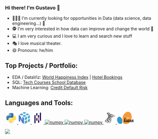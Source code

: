 ### Hi there! I'm Gustavo 👋

- 👨🏻‍💻 I’m currently looking for opportunities in Data (data science, data engineering...) 👾
- 🕵️ I'm very interested in how data can improve and change the world 🤔
- 💻 I am very curious and I love to learn and search new stuff
- 🎭 I love musical theater.
- 😄 Pronouns: he/him

## Top Projects / Portfolio:
* EDA / DataViz: [World Happiness Index](https://github.com/gperbone/topcoders-curso-python-dados/tree/main/0%20-%20Projetos/Projeto-3) | [Hotel Bookings](https://github.com/gperbone/topcoders-curso-python-dados/tree/main/0%20-%20Projetos/Projeto-4)
* SQL: [Tech Courses School Database](https://github.com/gperbone/topcoders-curso-python-dados/tree/main/0%20-%20Projetos/Projeto-5)
* Machine Learning: [Credit Default Risk](https://github.com/gperbone/topcoders-curso-python-dados/tree/main/0%20-%20Projetos/Projeto-7)

<!---
<p align="center">
  <img width="460" height="300" src="https://github-readme-stats.vercel.app/api/top-langs/?username=gperbone&layout=compact">
</p>
-->

<h2 align="left">Languages and Tools:</h2>
<p align="left"> <a href="https://www.python.org/" target="_blank" rel="noreferrer"> <img src="https://raw.githubusercontent.com/devicons/devicon/master/icons/python/python-original.svg" alt="python" width="40" height="40"/> </a>
  <a href="https://numpy.org/" target="_blank" rel="noreferrer"> <img src="https://raw.githubusercontent.com/devicons/devicon/master/icons/numpy/numpy-original.svg" alt="numpy" width="40" height="40"/> </a>
  <a href="https://pandas.pydata.org/" target="_blank" rel="noreferrer"> <img src="https://raw.githubusercontent.com/devicons/devicon/master/icons/pandas/pandas-original.svg" alt="pandas" width="40" height="40"/> </a>
    <a href="https://matplotlib.org/stable/index.html" target="_blank" rel="noreferrer"> <img src="https://seeklogo.com/images/M/matplotlib-logo-7676870AC0-seeklogo.com.png" alt="numpy" width="40" height="40"/> </a>
  <a href="https://seaborn.pydata.org/" target="_blank" rel="noreferrer"> <img src="https://seaborn.pydata.org/_images/logo-mark-lightbg.svg" alt="numpy" width="40" height="40"/> </a>
  <a href="https://plotly.com/python/" target="_blank" rel="noreferrer"> <img src="https://images.plot.ly/logo/new-branding/plotly-logomark.png" alt="numpy" width="40" height="40"/> </a> 
  <a href="https://www.microsoft.com/en-us/sql-server/sql-server-downloads" target="_blank" rel="noreferrer"> <img src="https://raw.githubusercontent.com/devicons/devicon/master/icons/microsoftsqlserver/microsoftsqlserver-plain.svg" alt="numpy" width="40" height="40"/> </a>
   <a href="https://scikit-learn.org/stable/" target="_blank" rel="noreferrer"> <img src="https://github.com/scikit-learn/scikit-learn/blob/main/doc/logos/1280px-scikit-learn-logo.png?raw=true" alt="scikit-learn" width="55" height="40"/> </a>
</p>

![](https://hit.yhype.me/github/profile?user_id=91283147)

